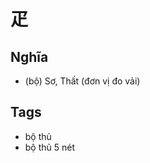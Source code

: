 # 疋

## Nghĩa
* (bộ) Sơ, Thất (đơn vị đo vải)

## Tags
* bộ thủ
* bộ thủ 5 nét

<script>window.HANZI_FIELD='疋';</script>